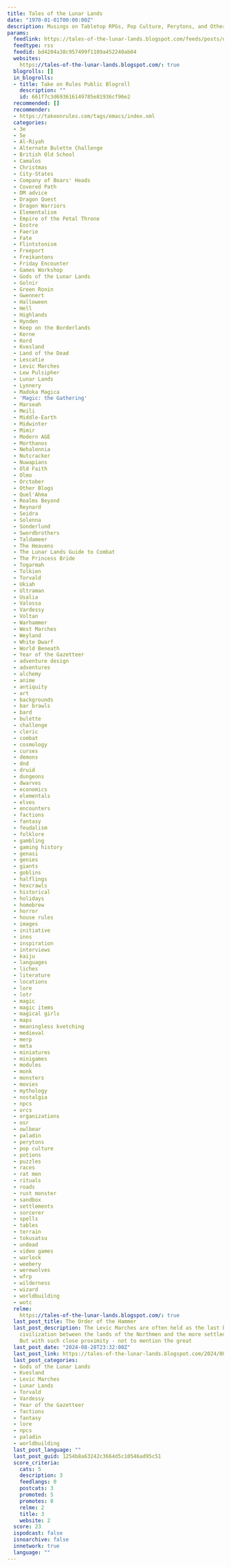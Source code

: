 ```yaml
---
title: Tales of the Lunar Lands
date: "1970-01-01T00:00:00Z"
description: Musings on Tabletop RPGs, Pop Culture, Perytons, and Other Nonsense
params:
  feedlink: https://tales-of-the-lunar-lands.blogspot.com/feeds/posts/default?alt=rss
  feedtype: rss
  feedid: bd4204a38c957499f1109a452240ab04
  websites:
    https://tales-of-the-lunar-lands.blogspot.com/: true
  blogrolls: []
  in_blogrolls:
  - title: Take on Rules Public Blogroll
    description: ""
    id: 661f7c3d693616149785e81936cf96e2
  recommended: []
  recommender:
  - https://takeonrules.com/tags/emacs/index.xml
  categories:
  - 3e
  - 5e
  - Al-Riyah
  - Alternate Bulette Challenge
  - British Old School
  - Camalos
  - Christmas
  - City-States
  - Company of Boars' Heads
  - Covered Path
  - DM advice
  - Dragon Quest
  - Dragon Warriors
  - Elementalism
  - Empire of the Petal Throne
  - Eostre
  - Faerie
  - Fate
  - Flintstonism
  - Freeport
  - Freikantons
  - Friday Encounter
  - Games Workshop
  - Gods of the Lunar Lands
  - Golnir
  - Green Ronin
  - Gwennert
  - Halloween
  - Hell
  - Highlands
  - Hynden
  - Keep on the Borderlands
  - Kerne
  - Kord
  - Kvesland
  - Land of the Dead
  - Lescatie
  - Levic Marches
  - Lew Pulsipher
  - Lunar Lands
  - Lynnery
  - Madoka Magica
  - 'Magic: the Gathering'
  - Marseah
  - Meili
  - Middle-Earth
  - Midwinter
  - Mimir
  - Modern AGE
  - Morthanos
  - Nehalennia
  - Nutcracker
  - Nuwapians
  - Old Faith
  - Olmo
  - Orctober
  - Other Blogs
  - Quel'Ahma
  - Realms Beyond
  - Reynard
  - Seidra
  - Solenna
  - Sonderlund
  - Swordbrothers
  - Taldameer
  - The Heavens
  - The Lunar Lands Guide to Combat
  - The Princess Bride
  - Togarmah
  - Tolkien
  - Torvald
  - Ukiah
  - Ultraman
  - Usalia
  - Valossa
  - Vardessy
  - Voltan
  - Warhammer
  - West Marches
  - Weyland
  - White Dwarf
  - World Beneath
  - Year of the Gazetteer
  - adventure design
  - adventures
  - alchemy
  - anime
  - antiquity
  - art
  - backgrounds
  - bar brawls
  - bard
  - bulette
  - challenge
  - cleric
  - combat
  - cosmology
  - curses
  - demons
  - dnd
  - druid
  - dungeons
  - dwarves
  - economics
  - elementals
  - elves
  - encounters
  - factions
  - fantasy
  - feudalism
  - folklore
  - gambling
  - gaming history
  - genasi
  - genies
  - giants
  - goblins
  - halflings
  - hexcrawls
  - historical
  - holidays
  - homebrew
  - horror
  - house rules
  - images
  - initiative
  - inns
  - inspiration
  - interviews
  - kaiju
  - languages
  - liches
  - literature
  - locations
  - lore
  - lotr
  - magic
  - magic items
  - magical girls
  - maps
  - meaningless kvetching
  - medieval
  - merp
  - meta
  - miniatures
  - minigames
  - modules
  - monk
  - monsters
  - movies
  - mythology
  - nostalgia
  - npcs
  - orcs
  - organizations
  - osr
  - owlbear
  - paladin
  - perytons
  - pop culture
  - potions
  - puzzles
  - races
  - rat men
  - rituals
  - roads
  - rust monster
  - sandbox
  - settlements
  - sorcerer
  - spells
  - tables
  - terrain
  - tokusatsu
  - undead
  - video games
  - warlock
  - weebery
  - werewolves
  - wfrp
  - wilderness
  - wizard
  - worldbuilding
  - wotc
  relme:
    https://tales-of-the-lunar-lands.blogspot.com/: true
  last_post_title: The Order of the Hammer
  last_post_description: The Levic Marches are often held as the last bulwark of true
    civilization between the lands of the Northmen and the more settled lands beyond.
    But with such close proximity - not to mention the great
  last_post_date: "2024-08-28T23:32:00Z"
  last_post_link: https://tales-of-the-lunar-lands.blogspot.com/2024/08/the-order-of-hammer.html
  last_post_categories:
  - Gods of the Lunar Lands
  - Kvesland
  - Levic Marches
  - Lunar Lands
  - Torvald
  - Vardessy
  - Year of the Gazetteer
  - factions
  - fantasy
  - lore
  - npcs
  - paladin
  - worldbuilding
  last_post_language: ""
  last_post_guid: 1254b8a63242c3664d5c10546ad95c51
  score_criteria:
    cats: 5
    description: 3
    feedlangs: 0
    postcats: 3
    promoted: 5
    promotes: 0
    relme: 2
    title: 3
    website: 2
  score: 23
  ispodcast: false
  isnoarchive: false
  innetwork: true
  language: ""
---
```

